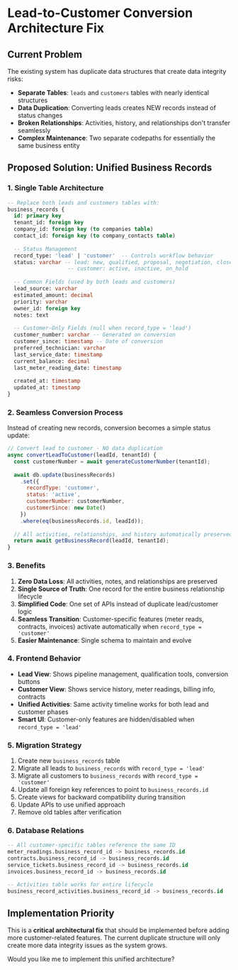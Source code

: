 # Lead-to-Customer Conversion Architecture Fix

## Current Problem

The existing system has duplicate data structures that create data integrity risks:

- **Separate Tables**: `leads` and `customers` tables with nearly identical structures
- **Data Duplication**: Converting leads creates NEW records instead of status changes
- **Broken Relationships**: Activities, history, and relationships don't transfer seamlessly
- **Complex Maintenance**: Two separate codepaths for essentially the same business entity

## Proposed Solution: Unified Business Records

### 1. Single Table Architecture
```sql
-- Replace both leads and customers tables with:
business_records {
  id: primary key
  tenant_id: foreign key
  company_id: foreign key (to companies table)
  contact_id: foreign key (to company_contacts table)
  
  -- Status Management
  record_type: 'lead' | 'customer'  -- Controls workflow behavior
  status: varchar -- lead: new, qualified, proposal, negotiation, closed_won, closed_lost
                   -- customer: active, inactive, on_hold
  
  -- Common Fields (used by both leads and customers)
  lead_source: varchar
  estimated_amount: decimal
  priority: varchar
  owner_id: foreign key
  notes: text
  
  -- Customer-Only Fields (null when record_type = 'lead')
  customer_number: varchar -- Generated on conversion
  customer_since: timestamp -- Date of conversion
  preferred_technician: varchar
  last_service_date: timestamp
  current_balance: decimal
  last_meter_reading_date: timestamp
  
  created_at: timestamp
  updated_at: timestamp
}
```

### 2. Seamless Conversion Process
Instead of creating new records, conversion becomes a simple status update:

```javascript
// Convert lead to customer - NO data duplication
async convertLeadToCustomer(leadId, tenantId) {
  const customerNumber = await generateCustomerNumber(tenantId);
  
  await db.update(businessRecords)
    .set({
      recordType: 'customer',
      status: 'active',
      customerNumber: customerNumber,
      customerSince: new Date()
    })
    .where(eq(businessRecords.id, leadId));
    
  // All activities, relationships, and history automatically preserved!
  return await getBusinessRecord(leadId, tenantId);
}
```

### 3. Benefits

1. **Zero Data Loss**: All activities, notes, and relationships are preserved
2. **Single Source of Truth**: One record for the entire business relationship lifecycle
3. **Simplified Code**: One set of APIs instead of duplicate lead/customer logic
4. **Seamless Transition**: Customer-specific features (meter reads, contracts, invoices) activate automatically when `record_type = 'customer'`
5. **Easier Maintenance**: Single schema to maintain and evolve

### 4. Frontend Behavior

- **Lead View**: Shows pipeline management, qualification tools, conversion buttons
- **Customer View**: Shows service history, meter readings, billing info, contracts
- **Unified Activities**: Same activity timeline works for both lead and customer phases
- **Smart UI**: Customer-only features are hidden/disabled when `record_type = 'lead'`

### 5. Migration Strategy

1. Create new `business_records` table
2. Migrate all leads to `business_records` with `record_type = 'lead'`
3. Migrate all customers to `business_records` with `record_type = 'customer'`
4. Update all foreign key references to point to `business_records.id`
5. Create views for backward compatibility during transition
6. Update APIs to use unified approach
7. Remove old tables after verification

### 6. Database Relations

```sql
-- All customer-specific tables reference the same ID
meter_readings.business_record_id -> business_records.id
contracts.business_record_id -> business_records.id  
service_tickets.business_record_id -> business_records.id
invoices.business_record_id -> business_records.id

-- Activities table works for entire lifecycle
business_record_activities.business_record_id -> business_records.id
```

## Implementation Priority

This is a **critical architectural fix** that should be implemented before adding more customer-related features. The current duplicate structure will only create more data integrity issues as the system grows.

Would you like me to implement this unified architecture?